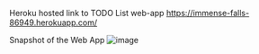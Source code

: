
Heroku hosted link to TODO List web-app https://immense-falls-86949.herokuapp.com/          

Snapshot of the Web App
![image](https://user-images.githubusercontent.com/41718296/94336152-7486f880-fffe-11ea-8a4e-aebd951ead08.png)
